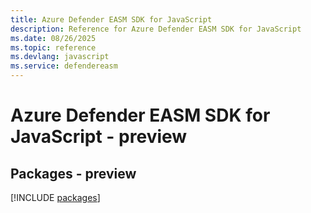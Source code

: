 ```yaml
---
title: Azure Defender EASM SDK for JavaScript
description: Reference for Azure Defender EASM SDK for JavaScript
ms.date: 08/26/2025
ms.topic: reference
ms.devlang: javascript
ms.service: defendereasm
---
```

# Azure Defender EASM SDK for JavaScript - preview
## Packages - preview
[!INCLUDE [packages](defender-easm-index.md)]